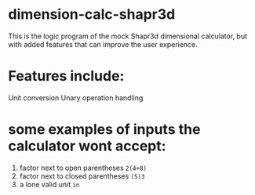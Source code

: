 # dimension-calc-shapr3d
This is the logic program of the mock Shapr3d dimensional calculator, but with added features that can improve the user experience. 

# Features include:
Unit conversion
Unary operation handling

# some examples of inputs the calculator wont accept:
1. factor next to open parentheses
   `2(4+8)`
2. factor next to closed parentheses
   `(5)3`
3. a lone valid unit
   `in`
